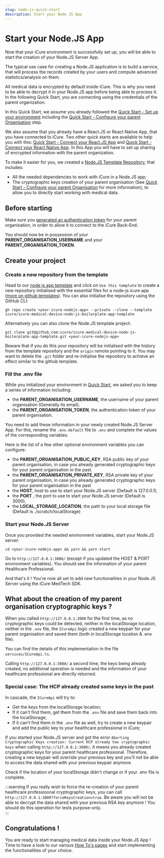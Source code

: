 ```yaml
---
slug: node-js-quick-start
description: Start your Node JS App
---
```


# Start your Node.JS App
Now that your iCure environment is successfully set up, you will be able to start the creation of your Node.JS Server App.

The typical use case for creating a Node.JS application is to build a service, that will process the records created by your users and compute advanced statistics/analysis on them.

All medical data is encrypted by default inside iCure. This is why you need to be able to decrypt it in your Node.JS app before being able to process it. In the following Quick Start, *you* are connecting using the credentials of the parent organization.

In this Quick Start, we assume you already followed the [Quick Start - Set up your environment](./index.md) including the [Quick Start - Configure your parent Organisation](./index.md#optional-configure-your-parent-organization-to-allow-patients-to-share-data-with-it) step.

We also assume that you already have a React.JS or React Native App, that you have connected to iCure. Two other quick starts are available to help you with this: [Quick Start - Connect your React.JS App](../react-js-quick-start) and [Quick Start - Connect your React Native App](../react-native-quick-start). In this App you will have to set up sharing of encrypted information with the parent organization.

To make it easier for you, we created a [Node.JS Template Repository](https://github.com/icure/icure-medical-device-node-js-boilerplate-app-template), that includes: 
- All the needed dependencies to work with iCure in a Node.JS app;
- The cryptographic keys creation of your parent organisation (See [Quick Start - Configure your parent Organisation](./index.md#optional-configure-your-parent-organization-to-allow-patients-to-share-data-with-it) for more information), to allow you to directly start working with medical data.

## Before starting
Make sure you [generated an authentication token](index.md#create-an-authentication-token-for-your-parent-organisation) for your parent organisation, in order to allow it to connect to the iCure Back-End. 

You should now be in possession of your **PARENT_ORGANISATION_USERNAME** and your **PARENT_ORGANISATION_TOKEN**. 


## Create your project
### Create a new repository from the template
Head to our [node js app template](https://github.com/icure/icure-medical-device-node-js-boilerplate-app-template) and click on `Use this template` to create a new repository
initialised with the essential files for a node-js icure app ([more on github templates](https://docs.github.com/en/repositories/creating-and-managing-repositories/creating-a-repository-from-a-template)).
You can also initialise the repository using the GitHub CLI:
```
gh repo create <your-icure-nodejs-app> --private --clone --template icure/icure-medical-device-node-js-boilerplate-app-template
```

Alternatively you can also clone the Node.JS template project: 
```
git clone git@github.com:icure/icure-medical-device-node-js-boilerplate-app-template.git <your-icure-nodejs-app>
```
Beware that if you do this your repository will be initialised with the history from the template repository and the `origin` remote pointing to it. You may want to delete the `.git` folder and
re-initialise the repository to achieve an effect similar to the github template.

### Fill the .env file
While you initialized your environment in [Quick Start](./index.md), we asked you to keep a series of information including: 
- the **PARENT_ORGANISATION_USERNAME**, the username of your parent organisation (Generally its email). 
- the **PARENT_ORGANISATION_TOKEN**, the authentication token of your parent organisation. 

You need to add these information in your newly created Node.JS Server App. 
For  this, rename the `.env.default` file to  `.env` and complete the values of the corresponding variables.

Here is the list of a few other optional environment variables you can configure: 
- the **PARENT_ORGANISATION_PUBLIC_KEY**, RSA public key of your parent organisation, in case you already generated cryptographic keys for your parent organisation in the past. 
- the **PARENT_ORGANISATION_PRIVATE_KEY**, RSA private key of your parent organisation, in case you already generated cryptographic keys for your parent organisation in the past 
- the **HOST**, host to use to start your Node.JS server (Default is 127.0.0.1),
- the **PORT** , the port to use to start your Node.JS server (Default is 3000),
- the **LOCAL_STORAGE_LOCATION**, the path to your local storage file (Default is ./scratch/localStorage)


### Start your Node.JS Server
Once you provided the needed environment variables, start your Node.JS server: 
```
cd <your-icure-nodejs-app> && yarn && yarn start
```

Go to `http://127.0.0.1:3000/` (except if you updated the HOST & PORT environment variables). You should see the information of your parent Healthcare Professional. 

And that's it ! You're now all set to add new functionalities in your Node.JS Server using the iCure MedTech SDK. 

## What about the creation of my parent organisation cryptographic keys ?
When you called `http://127.0.0.1:3000` for the first time, as no cryptographic keys could be detected, neither in the localStorage location, neither in the `.env` file, 
the `ICureApi` logic created a new keypair for your parent organisation and saved them (both in localStorage location & .env file).

You can find the details of this implementation in the file `services/ICureApi.ts`. 

Calling `http://127.0.0.1:3000/` a second time, the keys being already created, no additional operation is needed and the information of your healthcare professional are directly returned. 

### Special case: The HCP already created some keys in the past
In cascade, the `ICureApi` will try to: 
- Get the keys from the localStorage location; 
- If it can't find them, get them from the `.env` file and save them back into the localStorage; 
- If it can't find them in the `.env` file as well, try to create a new keypair and add the public key to your healthcare professional in iCure; 

If you started your Node.JS server and got the error `Aborting Cryptographic Keys creation: Current HCP already has cryptographic keys` when calling `http://127.0.0.1:3000/`, it means you already created cryptographic keys for your parent healthcare 
professional. Therefore, creating a new keypair will override your previous key and you'll not be able to access the data shared with your previous keypair anymore. 

Check if the location of your localStorage didn't change or if your .env file is complete. 

:::warning
If you really wish to force the re-creation of your parent healthcare professioonal cryptographic keys, you can call `http://127.0.0.1:3000?forceKeysCreation=true`. Be aware you will not be able to decrypt the data shared with your previous RSA key anymore ! You should do this operation for tests purpose-only.  
:::


## Congratulations !
You are ready to start managing medical data inside your Node.JS App ! Time to have a look to our various [How To's pages](../how-to/index) and start implementing the functionalities of your choice. 
